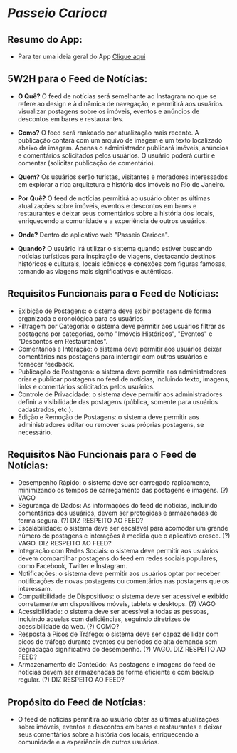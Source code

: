 # ***Passeio Carioca***

## **Resumo do App:**
- Para ter uma ideia geral do App [Clique aqui](https://github.com/GuiBMA/Front-End/blob/main/Resumo%20do%20App%20Passeio%20Carioca)

## 5W2H para o Feed de Notícias:

- **O Quê?** O feed de notícias será semelhante ao Instagram no que se refere ao design e à dinâmica de navegação, e permitirá aos usuários visualizar postagens sobre os imóveis, eventos e anúncios de descontos em bares e restaurantes.

- **Como?** O feed será rankeado por atualização mais recente. A publicação contará com um arquivo de imagem e um texto localizado abaixo da imagem. Apenas o administrador publicará imóveis, anúncios e comentários solicitados pelos usuários. O usuário poderá curtir e comentar (solicitar publicação de comentário).

- **Quem?** Os usuários serão turistas, visitantes e moradores interessados em explorar a rica arquitetura e história dos imóveis no Rio de Janeiro.

- **Por Quê?** O feed de notícias permitirá ao usuário obter as últimas atualizações sobre imóveis, eventos e descontos em bares e restaurantes e deixar seus comentários sobre a história dos locais, enriquecendo a comunidade e a experiência de outros usuários.

- **Onde?** Dentro do aplicativo web "Passeio Carioca".

- **Quando?** O usuário irá utilizar o sistema quando estiver buscando notícias turísticas para inspiração de viagens, destacando destinos históricos e culturais, locais icônicos e conexões com figuras famosas, tornando as viagens mais significativas e autênticas.

## Requisitos Funcionais para o Feed de Notícias:

   - Exibição de Postagens: o sistema deve exibir postagens de forma organizada e cronológica para os usuários.
   - Filtragem por Categoria: o sistema deve permitir aos usuários filtrar as postagens por categorias, como "Imóveis Históricos", "Eventos" e "Descontos em Restaurantes".
   - Comentários e Interação: o sistema deve permitir aos usuários deixar comentários nas postagens para interagir com outros usuários e fornecer feedback.
   - Publicação de Postagens: o sistema deve permitir aos administradores criar e publicar postagens no feed de notícias, incluindo texto, imagens, links e comentários solicitados pelos usuários.
   - Controle de Privacidade: o sistema deve permitir aos administradores definir a visibilidade das postagens (pública, somente para usuários cadastrados, etc.).
   - Edição e Remoção de Postagens: o sistema deve permitir aos administradores editar ou remover suas próprias postagens, se necessário.

## Requisitos Não Funcionais para o Feed de Notícias:

   - Desempenho Rápido: o sistema deve ser carregado rapidamente, minimizando os tempos de carregamento das postagens e imagens. (?) VAGO
   - Segurança de Dados: As informações do feed de notícias, incluindo comentários dos usuários, devem ser protegidas e armazenadas de forma segura. (?) DIZ RESPEITO AO FEED?
   - Escalabilidade: o sistema deve ser escalável para acomodar um grande número de postagens e interações à medida que o aplicativo cresce. (?) VAGO. DIZ RESPEITO AO FEED?
   - Integração com Redes Sociais: o sistema deve permitir aos usuários devem compartilhar postagens do feed em redes sociais populares, como Facebook, Twitter e Instagram.
   - Notificações: o sistema deve permitir aos usuários optar por receber notificações de novas postagens ou comentários nas postagens que os interessam.
   - Compatibilidade de Dispositivos: o sistema deve ser acessível e exibido corretamente em dispositivos móveis, tablets e desktops. (?) VAGO
   - Acessibilidade: o sistema deve ser acessível a todas as pessoas, incluindo aquelas com deficiências, seguindo diretrizes de acessibilidade da web. (?) COMO?
   - Resposta a Picos de Tráfego: o sistema deve ser capaz de lidar com picos de tráfego durante eventos ou períodos de alta demanda sem degradação significativa do desempenho. (?) VAGO. DIZ RESPEITO AO FEED?
   - Armazenamento de Conteúdo: As postagens e imagens do feed de notícias devem ser armazenadas de forma eficiente e com backup regular. (?) DIZ RESPEITO AO FEED?

## Propósito do Feed de Notícias:
  - O feed de notícias permitirá ao usuário obter as últimas atualizações sobre imóveis, eventos e descontos em bares e restaurantes e deixar seus comentários sobre a história dos locais, enriquecendo a comunidade e a experiência de outros usuários.
